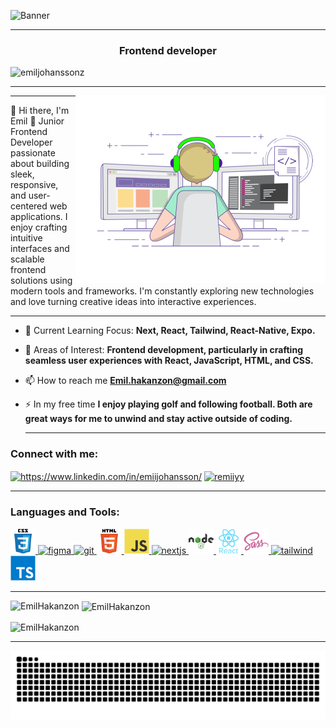 ![Banner](https://raw.githubusercontent.com/EmilJohanssonz/EmilJohanssonz/main/githubBanner.png)


---

<h3 align="center">Frontend developer</h3>

<p align="left"> <img src="https://komarev.com/ghpvc/?username=emiljohanssonz&label=Profile%20views&color=1255f3&style=plastic" alt="emiljohanssonz" /> 

---
<img align="right" alt="Coding" width="400" src="https://raw.githubusercontent.com/devSouvik/devSouvik/master/gif3.gif">

---

</p>
👋 Hi there, I'm Emil
🚀 Junior Frontend Developer passionate about building sleek, responsive, and user-centered web applications. I enjoy crafting intuitive interfaces and scalable frontend solutions using modern tools and frameworks. I'm constantly exploring new technologies and love turning creative ideas into interactive experiences.

---

- 🌱 Current Learning Focus: **Next, React, Tailwind, React-Native, Expo.**

- 📝 Areas of Interest: **Frontend development, particularly in crafting seamless user experiences with React, JavaScript, HTML, and CSS.**

- 📫 How to reach me **Emil.hakanzon@gmail.com**

- ⚡ In my free time **I enjoy playing golf and following football. Both are great ways for me to unwind and stay active outside of coding.**

  ---

<h3 align="left">Connect with me:</h3>
<p align="left">
<a href="https://linkedin.com/in/https://www.linkedin.com/in/emiijohansson/" target="blank"><img align="center" src="https://raw.githubusercontent.com/rahuldkjain/github-profile-readme-generator/master/src/images/icons/Social/linked-in-alt.svg" alt="https://www.linkedin.com/in/emiijohansson/" height="30" width="40" /></a>
<a href="https://discord.gg/remiiyy" target="blank"><img align="center" src="https://raw.githubusercontent.com/rahuldkjain/github-profile-readme-generator/master/src/images/icons/Social/discord.svg" alt="remiiyy" height="30" width="40" /></a>
 
</p>

---

<h3 align="left">Languages and Tools:</h3>
<p align="left"> <a href="https://www.w3schools.com/css/" target="_blank" rel="noreferrer"> <img src="https://raw.githubusercontent.com/devicons/devicon/master/icons/css3/css3-original-wordmark.svg" alt="css3" width="40" height="40"/> </a> <a href="https://www.figma.com/" target="_blank" rel="noreferrer"> <img src="https://www.vectorlogo.zone/logos/figma/figma-icon.svg" alt="figma" width="40" height="40"/> </a> <a href="https://git-scm.com/" target="_blank" rel="noreferrer"> <img src="https://www.vectorlogo.zone/logos/git-scm/git-scm-icon.svg" alt="git" width="40" height="40"/> </a> <a href="https://www.w3.org/html/" target="_blank" rel="noreferrer"> <img src="https://raw.githubusercontent.com/devicons/devicon/master/icons/html5/html5-original-wordmark.svg" alt="html5" width="40" height="40"/> </a> <a href="https://developer.mozilla.org/en-US/docs/Web/JavaScript" target="_blank" rel="noreferrer"> <img src="https://raw.githubusercontent.com/devicons/devicon/master/icons/javascript/javascript-original.svg" alt="javascript" width="40" height="40"/> </a> <a href="https://nextjs.org/" target="_blank" rel="noreferrer"> <img src="https://cdn.worldvectorlogo.com/logos/nextjs-2.svg" alt="nextjs" width="40" height="40"/> </a> <a href="https://nodejs.org" target="_blank" rel="noreferrer"> <img src="https://raw.githubusercontent.com/devicons/devicon/master/icons/nodejs/nodejs-original-wordmark.svg" alt="nodejs" width="40" height="40"/> </a> <a href="https://reactjs.org/" target="_blank" rel="noreferrer"> <img src="https://raw.githubusercontent.com/devicons/devicon/master/icons/react/react-original-wordmark.svg" alt="react" width="40" height="40"/> </a> <a href="https://sass-lang.com" target="_blank" rel="noreferrer"> <img src="https://raw.githubusercontent.com/devicons/devicon/master/icons/sass/sass-original.svg" alt="sass" width="40" height="40"/> </a> <a href="https://tailwindcss.com/" target="_blank" rel="noreferrer"> <img src="https://www.vectorlogo.zone/logos/tailwindcss/tailwindcss-icon.svg" alt="tailwind" width="40" height="40"/> </a> <a href="https://www.typescriptlang.org/" target="_blank" rel="noreferrer"> <img src="https://raw.githubusercontent.com/devicons/devicon/master/icons/typescript/typescript-original.svg" alt="typescript" width="40" height="40"/> </a> </p>

---

<p><img align="left" src="https://github-readme-stats.vercel.app/api/top-langs?username=EmilHakanzon&show_icons=true&theme=dark&locale=en&layout=compact" alt="EmilHakanzon" /></p>

<p>&nbsp;<img align="center" src="https://github-readme-stats.vercel.app/api?username=EmilHakanzon&show_icons=true&theme=dark&locale=en" alt="EmilHakanzon" /></p>

<p><img align="center" src="https://github-readme-streak-stats.herokuapp.com/?user=EmilHakanzon&theme=dark" alt="EmilHakanzon" /></p>

---

<picture>
  <source media="(prefers-color-scheme: dark)" srcset="https://raw.githubusercontent.com/EmilHakanzon/EmilHakanzon/output/github-snake-dark.svg" />
  <source media="(prefers-color-scheme: light)" srcset="https://raw.githubusercontent.com/EmilHakanzon/EmilHakanzon/output/github-snake.svg" />
  <img alt="github-snake" src="https://raw.githubusercontent.com/EmilHakanzon/EmilHakanzon/output/github-snake.svg" />
</picture>

